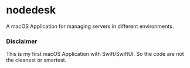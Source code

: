 # nodedesk
A macOS Application for managing servers in different environments.

### Disclaimer
This is my first macOS Application with Swift/SwiftUI. So the code are not the cleanest or smartest.
